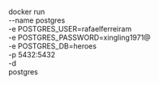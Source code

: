 docker run \
    --name postgres \
    -e POSTGRES_USER=rafaelferreiram \
    -e POSTGRES_PASSWORD=xingling1971@ \
    -e POSTGRES_DB=heroes \
    -p 5432:5432 \
    -d \
    postgres
